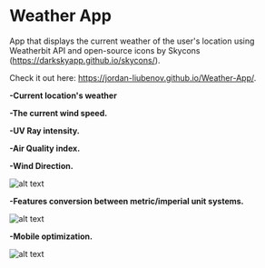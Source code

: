 # Weather App
 App that displays the current weather of the user's location using Weatherbit API and open-source icons by Skycons (https://darkskyapp.github.io/skycons/).
 
 Check it out here: https://jordan-liubenov.github.io/Weather-App/.
 
 **-Current location's weather**
 
 **-The current wind speed.**
 
 **-UV Ray intensity.**
 
 **-Air Quality index.**
 
 **-Wind Direction.**
 
 ![alt text](https://i.ibb.co/SV2YHfs/degrees-Celsius.png)
 
  **-Features conversion between metric/imperial unit systems.**
  
  ![alt text](https://i.ibb.co/pf5QGGV/degrees-Fahrenheit.png)
  
  **-Mobile optimization.**
  
  ![alt text](https://i.ibb.co/wRgZGVx/image.png)

